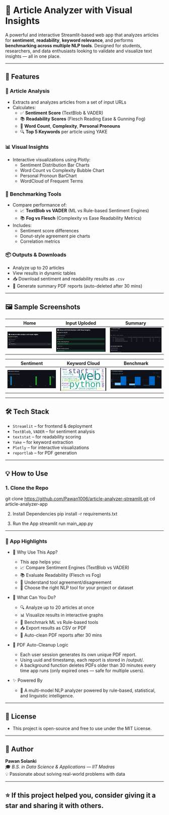 # 🧠 Article Analyzer with Visual Insights

A powerful and interactive Streamlit-based web app that analyzes articles for **sentiment**, **readability**, **keyword relevance**, and performs **benchmarking across multiple NLP tools**. Designed for students, researchers, and data enthusiasts looking to validate and visualize text insights — all in one place.

---

## 🚀 Features

### 📑 Article Analysis
- Extracts and analyzes articles from a set of input URLs
- Calculates:
  - ✅ **Sentiment Score** (TextBlob & VADER)
  - 📚 **Readability Scores** (Flesch Reading Ease & Gunning Fog)
  - 📌 **Word Count**, **Complexity**, **Personal Pronouns**
  - 🔍 **Top 5 Keywords** per article using YAKE

### 📊 Visual Insights
- Interactive visualizations using Plotly:
  - Sentiment Distribution Bar Charts
  - Word Count vs Complexity Bubble Chart
  - Personal Pronoun BarChart
  - WordCloud of Frequent Terms

### 🧪 Benchmarking Tools
- Compare performance of:
  - 📈 **TextBlob vs VADER** (ML vs Rule-based Sentiment Engines)
  - 📚 **Fog vs Flesch** (Complexity vs Ease Readability Metrics)
- Includes:
  - Sentiment score differences
  - Donut-style agreement pie charts
  - Correlation metrics

### 📦 Outputs & Downloads
- Analyze up to 20 articles
- View results in dynamic tables
- 📥 Download sentiment and readability results as `.csv`
- 📄 Generate summary PDF reports (auto-deleted after 30 mins)

---

## 🖼️ Sample Screenshots
| Home | Input Uploded | Summary |
|--------------|----------------|---------|
| ![Home](screenshots/Starts.png) | ![Input Uploded](screenshots/after_input.png) | ![Summary](screenshots/Summary.png) |

| Sentiment | Keyword Cloud | Benchmark |
|--------------|----------------|---------|
| ![Sentiment Chart](screenshots/Sentiment_chart.png) | ![Word Cloud](screenshots/Word_Cloud.png) | ![Benchmark](screenshots/Sentiment_comparison.png) |

---

## 🛠️ Tech Stack

- `Streamlit` – for frontend & deployment
- `TextBlob`, `VADER` – for sentiment analysis
- `textstat` – for readability scoring
- `Yake` – for keyword extraction
- `Plotly` – for interactive visualizations
- `reportlab` – for PDF generation

---

## 💡 How to Use

### 1. Clone the Repo

git clone https://github.com/Pawan1006/article-analyzer-streamlit.git
cd article-analyzer-app

2. Install Dependencies
pip install -r requirements.txt

3. Run the App
streamlit run main_app.py

---

### 🧾 App Highlights

- 🤔 Why Use This App?
  - This app helps you:
  - 📈 Compare Sentiment Engines (TextBlob vs VADER)
  - 📚 Evaluate Readability (Flesch vs Fog)
  - 🧪 Understand tool agreement/disagreement
  - 🧠 Choose the right NLP tool for your project or dataset

- 🧭 What Can You Do?
  - 🔍 Analyze up to 20 articles at once
  - 📊 Visualize results in interactive graphs
  - 🧪 Benchmark ML vs Rule-based tools
  - 📥 Export results as CSV or PDF
  - 🧹 Auto-clean PDF reports after 30 mins

- 🧼 PDF Auto-Cleanup Logic
  - Each user session generates its own unique PDF report.
  - Using uuid and timestamp, each report is stored in /output/.
  - A background function deletes PDFs older than 30 minutes every time app runs (only expired ones — safe for multiple users).

- ✨ Powered By
  - 🧬 A multi-model NLP analyzer powered by rule-based, statistical, and linguistic intelligence.

---

## 📃 License
  - This project is open-source and free to use under the MIT License.

---

## 👤 Author
**Pawan Solanki**  
🎓 *B.S. in Data Science & Applications* — *IIT Madras*  
💡 Passionate about solving real-world problems with data
  
---

## ⭐ If this project helped you, consider giving it a star and sharing it with others.
